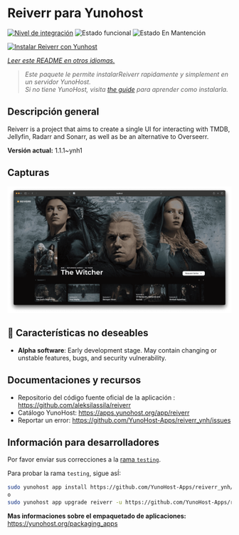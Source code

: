 <!--
Este archivo README esta generado automaticamente<https://github.com/YunoHost/apps/tree/master/tools/readme_generator>
No se debe editar a mano.
-->

# Reiverr para Yunohost

[![Nivel de integración](https://dash.yunohost.org/integration/reiverr.svg)](https://ci-apps.yunohost.org/ci/apps/reiverr/) ![Estado funcional](https://ci-apps.yunohost.org/ci/badges/reiverr.status.svg) ![Estado En Mantención](https://ci-apps.yunohost.org/ci/badges/reiverr.maintain.svg)

[![Instalar Reiverr con Yunhost](https://install-app.yunohost.org/install-with-yunohost.svg)](https://install-app.yunohost.org/?app=reiverr)

*[Leer este README en otros idiomas.](./ALL_README.md)*

> *Este paquete le permite instalarReiverr rapidamente y simplement en un servidor YunoHost.*  
> *Si no tiene YunoHost, visita [the guide](https://yunohost.org/install) para aprender como instalarla.*

## Descripción general

Reiverr is a project that aims to create a single UI for interacting with TMDB, Jellyfin, Radarr and Sonarr, as well as be an alternative to Overseerr.

**Versión actual:** 1.1.1~ynh1

## Capturas

![Captura de Reiverr](./doc/screenshots/screenshot.png)

## :red_circle: Características no deseables

- **Alpha software**: Early development stage. May contain changing or unstable features, bugs, and security vulnerability.

## Documentaciones y recursos

- Repositorio del código fuente oficial de la aplicación : <https://github.com/aleksilassila/reiverr>
- Catálogo YunoHost: <https://apps.yunohost.org/app/reiverr>
- Reportar un error: <https://github.com/YunoHost-Apps/reiverr_ynh/issues>

## Información para desarrolladores

Por favor enviar sus correcciones a la [rama `testing`](https://github.com/YunoHost-Apps/reiverr_ynh/tree/testing).

Para probar la rama `testing`, sigue asÍ:

```bash
sudo yunohost app install https://github.com/YunoHost-Apps/reiverr_ynh/tree/testing --debug
o
sudo yunohost app upgrade reiverr -u https://github.com/YunoHost-Apps/reiverr_ynh/tree/testing --debug
```

**Mas informaciones sobre el empaquetado de aplicaciones:** <https://yunohost.org/packaging_apps>
